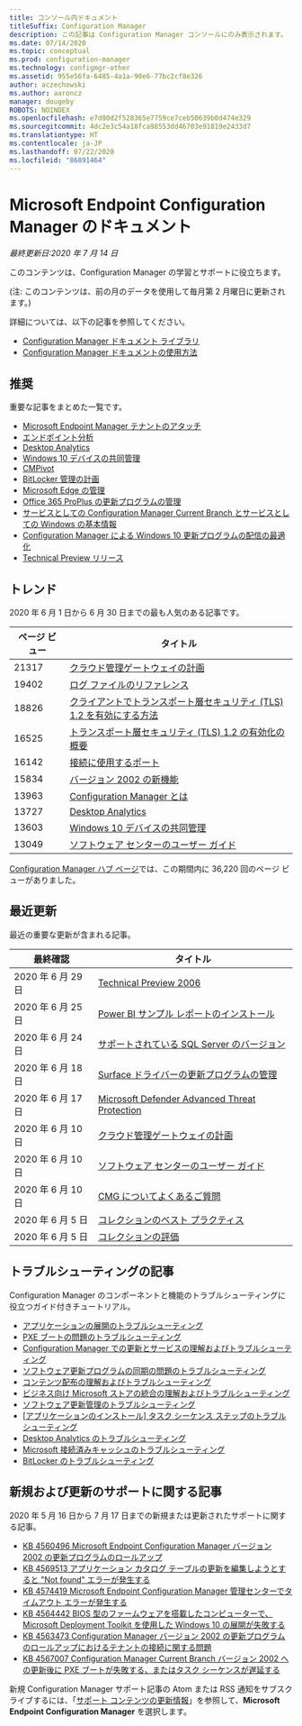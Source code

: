 ```yaml
---
title: コンソール内ドキュメント
titleSuffix: Configuration Manager
description: この記事は Configuration Manager コンソールにのみ表示されます。
ms.date: 07/14/2020
ms.topic: conceptual
ms.prod: configuration-manager
ms.technology: configmgr-other
ms.assetid: 955e56fa-6485-4a1a-90e6-77bc2cf8e326
author: aczechowski
ms.author: aaroncz
manager: dougeby
ROBOTS: NOINDEX
ms.openlocfilehash: e7d80d2f528365e7759ce7ceb50639b0d474e329
ms.sourcegitcommit: 4dc2e3c54a18fca98553dd46703e91819e2433d7
ms.translationtype: HT
ms.contentlocale: ja-JP
ms.lasthandoff: 07/22/2020
ms.locfileid: "86891464"
---
```

<!-- 
- Feature 1357546
- This page displays in-console, under the Community workspace, Documentation node. 
- Don't use any relative links; must be full https://docs.microsoft.com and language neutral
- Process: https://microsoft.sharepoint.com/teams/ConfigMgr/Documents/ContentPub/Data%20collection%20process%20for%20Feature%201357546%20In-console%20documentation.docx?web=1
-->

# <a name="microsoft-endpoint-configuration-manager-documentation"></a>Microsoft Endpoint Configuration Manager のドキュメント

*最終更新日:2020 年 7 月 14 日*

このコンテンツは、Configuration Manager の学習とサポートに役立ちます。

(注: このコンテンツは、前の月のデータを使用して毎月第 2 月曜日に更新されます。)

詳細については、以下の記事を参照してください。

- [Configuration Manager ドキュメント ライブラリ](https://docs.microsoft.com/mem/configmgr)  
- [Configuration Manager ドキュメントの使用方法](https://docs.microsoft.com/mem/configmgr/core/understand/use-docs)

## <a name="recommended"></a>推奨

重要な記事をまとめた一覧です。

- [Microsoft Endpoint Manager テナントのアタッチ](https://docs.microsoft.com/mem/configmgr/tenant-attach/)
- [エンドポイント分析](https://docs.microsoft.com/mem/analytics/)
- [Desktop Analytics](https://docs.microsoft.com/mem/configmgr/desktop-analytics/)
- [Windows 10 デバイスの共同管理](https://docs.microsoft.com/mem/configmgr/comanage/)  
- [CMPivot](https://docs.microsoft.com/mem/configmgr/core/servers/manage/cmpivot)  
- [BitLocker 管理の計画](https://docs.microsoft.com/mem/configmgr/protect/plan-design/bitlocker-management)  
- [Microsoft Edge の管理](https://docs.microsoft.com/mem/configmgr/apps/deploy-use/deploy-edge)  
- [Office 365 ProPlus の更新プログラムの管理](https://docs.microsoft.com/mem/configmgr/sum/deploy-use/manage-office-365-proplus-updates)  
- [サービスとしての Configuration Manager Current Branch とサービスとしての Windows の基本情報](https://docs.microsoft.com/mem/configmgr/core/understand/configuration-manager-and-windows-as-service)
- [Configuration Manager による Windows 10 更新プログラムの配信の最適化](https://docs.microsoft.com/mem/configmgr/sum/deploy-use/optimize-windows-10-update-delivery)
- [Technical Preview リリース](https://docs.microsoft.com/mem/configmgr/core/get-started/technical-preview)

## <a name="trending"></a>トレンド

2020 年 6 月 1 日から 6 月 30 日までの最も人気のある記事です。

| ページ ビュー | タイトル |
|------------|-------|
| 21317 | [クラウド管理ゲートウェイの計画](https://docs.microsoft.com/mem/configmgr/core/clients/manage/cmg/plan-cloud-management-gateway) |
| 19402 | [ログ ファイルのリファレンス](https://docs.microsoft.com/mem/configmgr/core/plan-design/hierarchy/log-files) |
| 18826 | [クライアントでトランスポート層セキュリティ (TLS) 1.2 を有効にする方法](https://docs.microsoft.com/mem/configmgr/core/plan-design/security/enable-tls-1-2-client) |
| 16525 | [トランスポート層セキュリティ (TLS) 1.2 の有効化の概要](https://docs.microsoft.com/mem/configmgr/core/plan-design/security/enable-tls-1-2) |
| 16142 | [接続に使用するポート](https://docs.microsoft.com/mem/configmgr/core/plan-design/hierarchy/ports) |
| 15834 | [バージョン 2002 の新機能](https://docs.microsoft.com/mem/configmgr/core/plan-design/changes/whats-new-in-version-2002) |
| 13963 | [Configuration Manager とは](https://docs.microsoft.com/mem/configmgr/core/understand/introduction) |
| 13727 | [Desktop Analytics](https://docs.microsoft.com/mem/configmgr/desktop-analytics/overview) |
| 13603 | [Windows 10 デバイスの共同管理](https://docs.microsoft.com/mem/configmgr/comanage/overview) |
| 13049 | [ソフトウェア センターのユーザー ガイド](https://docs.microsoft.com/mem/configmgr/core/understand/software-center) |

[Configuration Manager ハブ ページ](https://docs.microsoft.com/mem/configmgr/)では、この期間内に 36,220 回のページ ビューがありました。

## <a name="recently-updated"></a>最近更新

最近の重要な更新が含まれる記事。

| 最終確認 | タイトル |
|---------------|-------|
| 2020 年 6 月 29 日 | [Technical Preview 2006](https://docs.microsoft.com/mem/configmgr/core/get-started/2020/technical-preview-2006) |
| 2020 年 6 月 25 日 | [Power BI サンプル レポートのインストール](https://docs.microsoft.com/mem/configmgr/core/servers/manage/powerbi-sample-reports) |
| 2020 年 6 月 24 日 | [サポートされている SQL Server のバージョン](https://docs.microsoft.com/mem/configmgr/core/plan-design/configs/support-for-sql-server-versions) |
| 2020 年 6 月 18 日 | [Surface ドライバーの更新プログラムの管理](https://docs.microsoft.com/mem/configmgr/sum/deploy-use/surface-drivers) |
| 2020 年 6 月 17 日 | [Microsoft Defender Advanced Threat Protection](https://docs.microsoft.com/mem/configmgr/protect/deploy-use/defender-advanced-threat-protection) |
| 2020 年 6 月 10 日 | [クラウド管理ゲートウェイの計画](https://docs.microsoft.com/mem/configmgr/core/clients/manage/cmg/plan-cloud-management-gateway) |
| 2020 年 6 月 10 日 | [ソフトウェア センターのユーザー ガイド](https://docs.microsoft.com/mem/configmgr/core/understand/software-center) |
| 2020 年 6 月 10 日 | [CMG についてよくあるご質問](https://docs.microsoft.com/mem/configmgr/core/clients/manage/cmg/cloud-management-gateway-faq) |
| 2020 年 6 月 5 日 | [コレクションのベスト プラクティス](https://docs.microsoft.com/mem/configmgr/core/clients/manage/collections/best-practices-for-collections) |
| 2020 年 6 月 5 日 | [コレクションの評価](https://docs.microsoft.com/mem/configmgr/core/clients/manage/collections/collection-evaluation) |

## <a name="troubleshooting-articles"></a>トラブルシューティングの記事

Configuration Manager のコンポーネントと機能のトラブルシューティングに役立つガイド付きチュートリアル。

- [アプリケーションの展開のトラブルシューティング](https://docs.microsoft.com/mem/configmgr/apps/understand/app-deployment-technical-reference)
- [PXE ブートの問題のトラブルシューティング](https://support.microsoft.com/help/4468612)
- [Configuration Manager での更新とサービスの理解およびトラブルシューティング](https://support.microsoft.com/help/4490424)
- [ソフトウェア更新プログラムの同期の問題のトラブルシューティング](https://support.microsoft.com/help/10059)
- [コンテンツ配布の理解およびトラブルシューティング](https://support.microsoft.com/help/4482728)
- [ビジネス向け Microsoft ストアの統合の理解およびトラブルシューティング](https://docs.microsoft.com/mem/configmgr/apps/deploy-use/troubleshoot-microsoft-store-for-business-integration)
- [ソフトウェア更新管理のトラブルシューティング](https://support.microsoft.com/help/10680)
- [[アプリケーションのインストール] タスク シーケンス ステップのトラブルシューティング](https://support.microsoft.com/help/18408/)
- [Desktop Analytics のトラブルシューティング](https://docs.microsoft.com/mem/configmgr/desktop-analytics/troubleshooting)
- [Microsoft 接続済みキャッシュのトラブルシューティング](https://docs.microsoft.com/mem/configmgr/core/servers/deploy/configure/troubleshoot-microsoft-connected-cache)
- [BitLocker のトラブルシューティング](https://docs.microsoft.com/mem/configmgr/protect/tech-ref/bitlocker/troubleshoot)

## <a name="new-and-updated-support-articles"></a>新規および更新のサポートに関する記事

2020 年 5 月 16 日から 7 月 17 日までの新規または更新されたサポートに関する記事。

- [KB 4560496 Microsoft Endpoint Configuration Manager バージョン 2002 の更新プログラムのロールアップ](https://support.microsoft.com/help/4560496)
- [KB 4569513 アプリケーション カタログ テーブルの更新を編集しようとすると "Not found" エラーが発生する](https://support.microsoft.com/help/4569513)
- [KB 4574419 Microsoft Endpoint Configuration Manager 管理センターでタイムアウト エラーが発生する](https://support.microsoft.com/help/4574416)
- [KB 4564442 BIOS 型のファームウェアを搭載したコンピューターで、Microsoft Deployment Toolkit を使用した Windows 10 の展開が失敗する](https://support.microsoft.com/help/4564442)
- [KB 4563473 Configuration Manager バージョン 2002 の更新プログラムのロールアップにおけるテナントの接続に関する問題](https://support.microsoft.com/help/4563473)
- [KB 4567007 Configuration Manager Current Branch バージョン 2002 への更新後に PXE ブートが失敗する、またはタスク シーケンスが遅延する](https://support.microsoft.com/help/4567007)

新規 Configuration Manager サポート記事の Atom または RSS 通知をサブスクライブするには、「[サポート コンテンツの更新情報](https://support.microsoft.com/help/4089498/)」を参照して、**Microsoft Endpoint Configuration Manager** を選択します。  
